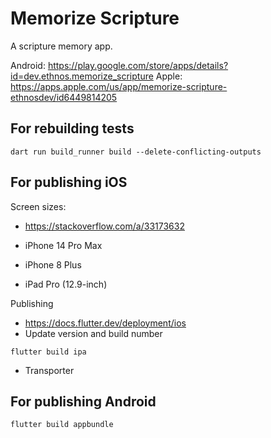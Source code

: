 # Memorize Scripture

A scripture memory app.

Android: https://play.google.com/store/apps/details?id=dev.ethnos.memorize_scripture
Apple: https://apps.apple.com/us/app/memorize-scripture-ethnosdev/id6449814205

## For rebuilding tests

```
dart run build_runner build --delete-conflicting-outputs
```

## For publishing iOS

Screen sizes:

- https://stackoverflow.com/a/33173632

- iPhone 14 Pro Max
- iPhone 8 Plus
- iPad Pro (12.9-inch) 

Publishing

- https://docs.flutter.dev/deployment/ios
- Update version and build number

```
flutter build ipa
```

- Transporter

## For publishing Android

```
flutter build appbundle
```